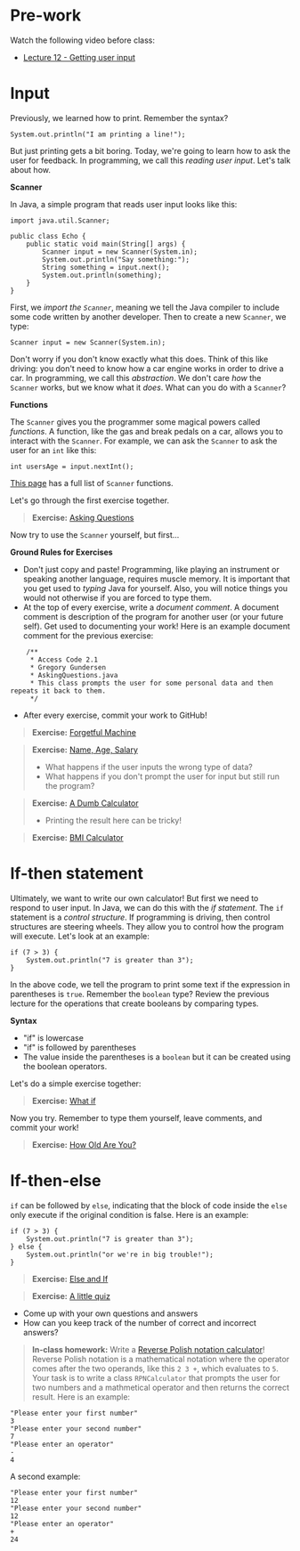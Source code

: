 Pre-work
=
Watch the following video before class:
* [Lecture 12 - Getting user input](https://www.udemy.com/java-tutorial/#/lecture/135297)


Input
=

Previously, we learned how to print. Remember the syntax?

    System.out.println("I am printing a line!");

But just printing gets a bit boring. Today, we're going to learn how to ask the user for feedback. In programming, we call this *reading user input*. Let's talk about how.

**Scanner**

In Java, a simple program that reads user input looks like this:

    import java.util.Scanner;

    public class Echo {
        public static void main(String[] args) {
            Scanner input = new Scanner(System.in);
            System.out.println("Say something:");
            String something = input.next();
            System.out.println(something);
        }
    }

First, we *import the `Scanner`*, meaning we tell the Java compiler to include some code written by another developer. Then to create a new `Scanner`, we type:

    Scanner input = new Scanner(System.in);

Don't worry if you don't know exactly what this does. Think of this like driving: you don't need to know how a car engine works in order to drive a car. In programming, we call this *abstraction*. We don't care *how* the `Scanner` works, but we know what it *does*. What can you do with a `Scanner`?

**Functions**

The `Scanner` gives you the programmer some magical powers called *functions*. A function, like the gas and break pedals on a car, allows you to interact with the `Scanner`. For example, we can ask the `Scanner` to ask the user for an `int` like this:

    int usersAge = input.nextInt();

[This page](http://docs.oracle.com/javase/7/docs/api/java/util/Scanner.html) has a full list of `Scanner` functions. 

Let's go through the first exercise together.

> **Exercise:** [Asking Questions](http://programmingbydoing.com/a/asking-questions.html)

Now try to use the `Scanner` yourself, but first...

**Ground Rules for Exercises**

- Don't just copy and paste! Programming, like playing an instrument or speaking another language, requires muscle memory. It is important that you get used to *typing* Java for yourself. Also, you will notice things you would not otherwise if you are forced to type them.
- At the top of every exercise, write a *document comment*. A document comment is description of the program for another user (or your future self). Get used to documenting your work! Here is an example document comment for the previous exercise:

```
    /**
     * Access Code 2.1
     * Gregory Gundersen
     * AskingQuestions.java
     * This class prompts the user for some personal data and then repeats it back to them.
     */
```

- After every exercise, commit your work to GitHub!

> **Exercise:** [Forgetful Machine](http://programmingbydoing.com/a/the-forgetful-machine.html)

> **Exercise:** [Name, Age, Salary](http://programmingbydoing.com/a/name-age-and-salary.html)
> - What happens if the user inputs the wrong type of data?
> - What happens if you don't prompt the user for input but still run the program?

> **Exercise:** [A Dumb Calculator](http://programmingbydoing.com/a/a-dumb-calculator.html)
> - Printing the result here can be tricky!

> **Exercise:** [BMI Calculator](http://programmingbydoing.com/a/bmi-calculator.html)

If-then statement
=
Ultimately, we want to write our own calculator! But first we need to respond to user input. In Java, we can do this with the *if statement*. The `if` statement is a *control structure*. If programming is driving, then control structures are steering wheels. They allow you to control how the program will execute. Let's look at an example:

    if (7 > 3) {
        System.out.println("7 is greater than 3");
    }

In the above code, we tell the program to print some text if the expression in parentheses is `true`. Remember the `boolean` type? Review the previous lecture for the operations that create booleans by comparing types.

**Syntax**
- "if" is lowercase
- "if" is followed by parentheses
- The value inside the parentheses is a `boolean` but it can be created using the boolean operators.

Let's do a simple exercise together:
> **Exercise:** [What if](http://programmingbydoing.com/a/what-if.html)

Now you try. Remember to type them yourself, leave comments, and commit your work!
> **Exercise:** [How Old Are You?](http://programmingbydoing.com/a/how-old-are-you.html)

If-then-else
=

`if` can be followed by `else`, indicating that the block of code inside the `else` only execute if the original condition is false. Here is an example:

    if (7 > 3) {
        System.out.println("7 is greater than 3");
    } else {
        System.out.println("or we're in big trouble!");
    }

> **Exercise:** [Else and If](http://programmingbydoing.com/a/else-and-if.html)

> **Exercise:** [A little quiz](http://programmingbydoing.com/a/a-little-quiz.html)
- Come up with your own questions and answers
- How can you keep track of the number of correct and incorrect answers?

> **In-class homework:** Write a [Reverse Polish notation calculator](http://en.wikipedia.org/wiki/Reverse_Polish_notation)! Reverse Polish notation is a mathematical notation where the operator comes after the two operands, like this `2 3 +`, which evaluates to `5`. Your task is to write a class `RPNCalculator` that prompts the user for two numbers and a mathmetical operator and then returns the correct result. Here is an example:

    "Please enter your first number"
    3
    "Please enter your second number"
    7
    "Please enter an operator"
    -
    4
    
A second example:

    "Please enter your first number"
    12
    "Please enter your second number"
    12
    "Please enter an operator"
    +
    24
